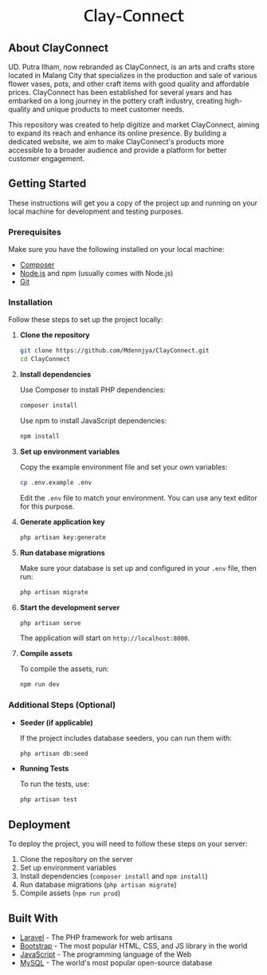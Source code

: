 <p align="center"><a href="https://github.com/Mdennjya/ClayConnect" target="_blank"><img src="public/images/brand-name.svg" width="200" alt="ClayConnect Logo"></a></p>

## About ClayConnect

UD. Putra Ilham, now rebranded as ClayConnect, is an arts and crafts store located in Malang City that specializes in the production and sale of various flower vases, pots, and other craft items with good quality and affordable prices. ClayConnect has been established for several years and has embarked on a long journey in the pottery craft industry, creating high-quality and unique products to meet customer needs.

This repository was created to help digitize and market ClayConnect, aiming to expand its reach and enhance its online presence. By building a dedicated website, we aim to make ClayConnect's products more accessible to a broader audience and provide a platform for better customer engagement.

## Getting Started

These instructions will get you a copy of the project up and running on your local machine for development and testing purposes.

### Prerequisites

Make sure you have the following installed on your local machine:

- [Composer](https://getcomposer.org/)
- [Node.js](https://nodejs.org/) and npm (usually comes with Node.js)
- [Git](https://git-scm.com/)

### Installation

Follow these steps to set up the project locally:

1. **Clone the repository**

    ```sh
    git clone https://github.com/Mdennjya/ClayConnect.git
    cd ClayConnect
    ```

2. **Install dependencies**

    Use Composer to install PHP dependencies:

    ```sh
    composer install
    ```

    Use npm to install JavaScript dependencies:

    ```sh
    npm install
    ```

3. **Set up environment variables**

    Copy the example environment file and set your own variables:

    ```sh
    cp .env.example .env
    ```

    Edit the `.env` file to match your environment. You can use any text editor for this purpose.

4. **Generate application key**

    ```sh
    php artisan key:generate
    ```

5. **Run database migrations**

    Make sure your database is set up and configured in your `.env` file, then run:

    ```sh
    php artisan migrate
    ```

6. **Start the development server**

    ```sh
    php artisan serve
    ```

    The application will start on `http://localhost:8000`.

7. **Compile assets**

    To compile the assets, run:

    ```sh
    npm run dev
    ```

### Additional Steps (Optional)

- **Seeder (if applicable)**

    If the project includes database seeders, you can run them with:

    ```sh
    php artisan db:seed
    ```

- **Running Tests**

    To run the tests, use:

    ```sh
    php artisan test
    ```

## Deployment

To deploy the project, you will need to follow these steps on your server:

1. Clone the repository on the server
2. Set up environment variables
3. Install dependencies (`composer install` and `npm install`)
4. Run database migrations (`php artisan migrate`)
5. Compile assets (`npm run prod`)

## Built With

- [Laravel](https://laravel.com/) - The PHP framework for web artisans
- [Bootstrap](https://getbootstrap.com/) - The most popular HTML, CSS, and JS library in the world
- [JavaScript](https://developer.mozilla.org/en-US/docs/Web/JavaScript) - The programming language of the Web
- [MySQL](https://www.mysql.com/) - The world's most popular open-source database
